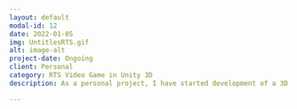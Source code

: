 ```yaml
---
layout: default
modal-id: 12
date: 2022-01-05
img: UntitlesRTS.gif
alt: image-alt
project-date: Ongoing
client: Personal
category: RTS Video Game in Unity 3D
description: As a personal project, I have started development of a 3D RTS game, the basis of which has been completed now. The main challenges I am currently facing are designing the Managers and Controllers to be able to scale appropriately for the finished product.

---
```

